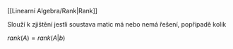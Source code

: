 [[Linearní Algebra/Rank|Rank]]

Slouží k zjištění jestli soustava matic má nebo nemá řešení, popřípadě kolik

$rank(A)=rank(A|b)$